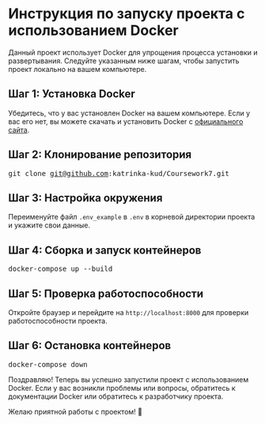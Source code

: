 # Инструкция по запуску проекта с использованием Docker

Данный проект использует Docker для упрощения процесса установки и развертывания. Следуйте указанным ниже шагам, чтобы запустить проект локально на вашем компьютере.

## Шаг 1: Установка Docker

Убедитесь, что у вас установлен Docker на вашем компьютере. Если у вас его нет, вы можете скачать и установить Docker с [официального сайта](https://www.docker.com/products/docker-desktop).

## Шаг 2: Клонирование репозитория


<kbd>git clone git@github.com:katrinka-kud/Coursework7.git</kbd>


## Шаг 3: Настройка окружения

Переименуйте файл `.env_example` в `.env` в корневой директории проекта и укажите свои данные.

## Шаг 4: Сборка и запуск контейнеров


<kbd>docker-compose up --build</kbd>


## Шаг 5: Проверка работоспособности

Откройте браузер и перейдите на `http://localhost:8000` для проверки работоспособности проекта.

## Шаг 6: Остановка контейнеров


<kbd>docker-compose down</kbd>


Поздравляю! Теперь вы успешно запустили проект с использованием Docker. Если у вас возникли проблемы или вопросы, обратитесь к документации Docker или обратитесь к разработчику проекта.

Желаю приятной работы с проектом! 🚀